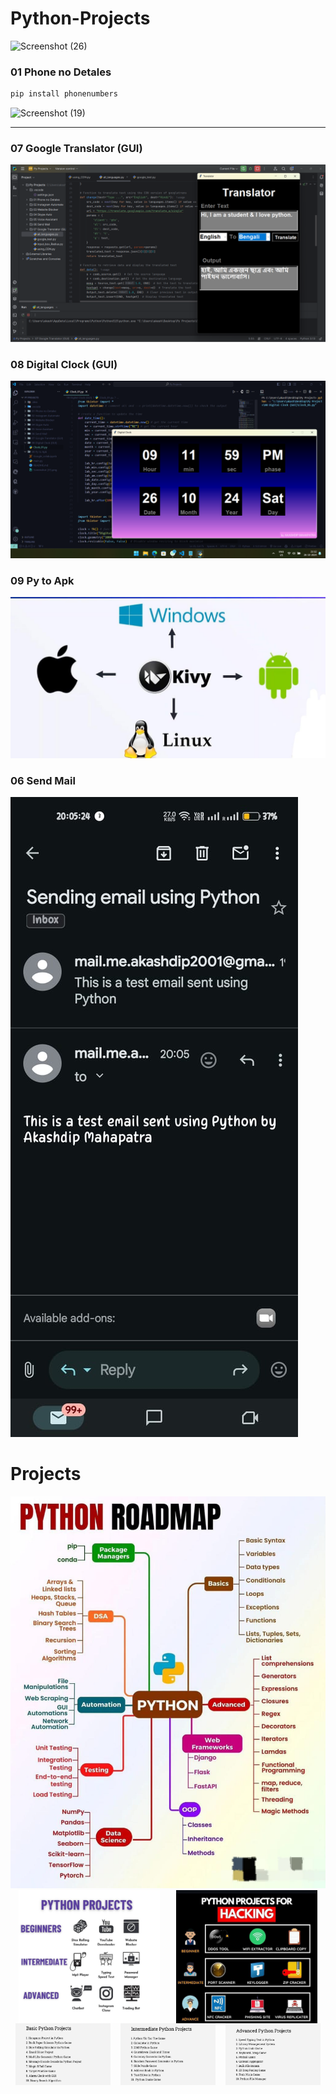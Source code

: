 # Python-Projects

![Screenshot (26)](https://github.com/user-attachments/assets/a654c5b6-8711-4a88-bb34-580a65f4c981)

### 01 Phone no Detales

```go
pip install phonenumbers
```
![Screenshot (19)](https://github.com/user-attachments/assets/99241084-79e0-4014-b14b-7fc2dde33ed3)

---

### 07 Google Translator (GUI)
<img src="07 Google Translator (GUI)/Screenshot (28).png">

### 08 Digital Clock (GUI)
<img src="08 Digital Clock (GUI)/Screenshot (32).png">

### 09 Py to Apk
<img src="09 Py to Apk/kivy_python.jpg">

### 06 Send Mail
<img src="06 Send Mail/smtp_mail_python.jpg">

# Projects

<img src="https://github.com/akashdip2001/ML-Machine-Learning/blob/main/py/sources/pdf/img/python_roadmap.jpg">

<div style="display: flex; justify-content: space-around;">
  <img src="https://github.com/akashdip2001/ML-Machine-Learning/blob/main/py/sources/pdf/img/python_projects.jpg" alt="python projects" style="width: 45%; height: auto;"/>
  <img src="https://github.com/akashdip2001/ML-Machine-Learning/blob/main/py/sources/pdf/img/python_H@cking_projects.jpg" alt="pythonprojects" style="width: 45%; height: auto;"/>
</div>

<div style="display: flex; justify-content: space-around;">
  <img src="https://github.com/akashdip2001/ML-Machine-Learning/blob/main/py/sources/pdf/img/python_projects_01.jpg" alt="python project" style="width: 30%; height: auto;"/>
  <img src="https://github.com/akashdip2001/ML-Machine-Learning/blob/main/py/sources/pdf/img/python_projects_02.jpg" alt="python project" style="width: 30%; height: auto;"/>
  <img src="https://github.com/akashdip2001/ML-Machine-Learning/blob/main/py/sources/pdf/img/python_projects_03.jpg" alt="python project" style="width: 30%; height: auto;"/>
</div>
